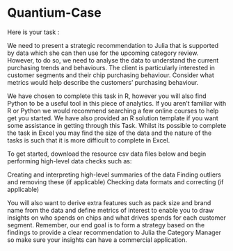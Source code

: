 # Quantium-Case

Here is your task :

We need to present a strategic recommendation to Julia that is supported by data which she can then use for the upcoming category review. However, to do so, we need to analyse the data to understand the current purchasing trends and behaviours. The client is particularly interested in customer segments and their chip purchasing behaviour. Consider what metrics would help describe the customers’ purchasing behaviour.  

We have chosen to complete this task in R, however you will also find Python to be a useful tool in this piece of analytics. If you aren’t familiar with R or Python we would recommend searching a few online courses to help get you started. We have also provided an R solution template if you want some assistance in getting through this Task. Whilst its possible to complete the task in Excel you may find the size of the data and the nature of the tasks is such that it is more difficult to complete in Excel.  

To get started, download the resource csv data files below and begin performing high-level data checks such as:

Creating and interpreting high-level summaries of the data
Finding outliers and removing these (if applicable)
Checking data formats and correcting (if applicable)

You will also want to derive extra features such as pack size and brand name from the data and define metrics of interest to enable you to draw insights on who spends on chips and what drives spends for each customer segment. Remember, our end goal is to form a strategy based on the findings to provide a clear recommendation to Julia the Category Manager so make sure your insights can have a commercial application.
